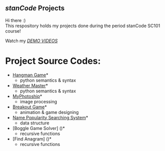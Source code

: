 ## *stanCode* Projects
Hi there :)\
This respository holds my projects done during the period stanCode SC101 course!

Watch my *[DEMO VIDEOS](https://drive.google.com/drive/folders/1Gi3bn9qPW_gR0ISyGzVPLd5Bztdvd7rF?fbclid=IwAR36BW3v_bHn-Idsh-0_ROSWLwrXOzoervZId25OOzH2LX4b6FCGDfULdDg)*

# Project Source Codes:
* [Hangman Game]()*
  * python semantics & syntax
* [Weather Master]()*
  * python semantics & syntax
* [MyPhotoship]()*
  * image processing
* [Breakout Game]()*
  * animation & game designing
* [Name Popularity Searching System]()*
  * data structure
* [Boggle Game Solver] ()*
  * recursive functions
* [Find Anagram] ()*
  * recursive functions
